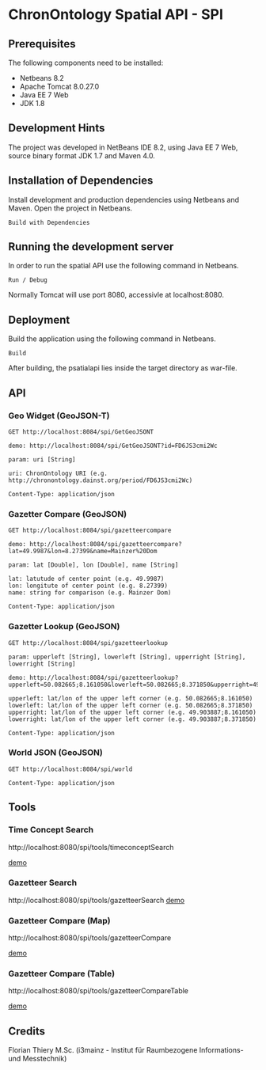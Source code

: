 # ChronOntology Spatial API - SPI

## Prerequisites

The following components need to be installed:

* Netbeans 8.2
* Apache Tomcat 8.0.27.0
* Java EE 7 Web
* JDK 1.8

## Development Hints

The project was developed in NetBeans IDE 8.2, using Java EE 7 Web, source binary format JDK 1.7 and Maven 4.0.

## Installation of Dependencies

Install development and production dependencies using Netbeans and Maven. Open the project in Netbeans.
```
Build with Dependencies
```

## Running the development server

In order to run the spatial API use the following command in Netbeans.
```
Run / Debug
```
Normally Tomcat will use port 8080, accessivle at localhost:8080.

## Deployment

Build the application using the following command in Netbeans.
```
Build
```

After building, the psatialapi lies inside the target directory as war-file.

## API

### Geo Widget (GeoJSON-T)

```
GET http://localhost:8084/spi/GetGeoJSONT

demo: http://localhost:8084/spi/GetGeoJSONT?id=FD6JS3cmi2Wc

param: uri [String]

uri: ChronOntology URI (e.g. http://chronontology.dainst.org/period/FD6JS3cmi2Wc)

Content-Type: application/json
```

### Gazetter Compare (GeoJSON)

```
GET http://localhost:8084/spi/gazetteercompare

demo: http://localhost:8084/spi/gazetteercompare?lat=49.9987&lon=8.27399&name=Mainzer%20Dom

param: lat [Double], lon [Double], name [String]

lat: latutude of center point (e.g. 49.9987)
lon: longitute of center point (e.g. 8.27399)
name: string for comparison (e.g. Mainzer Dom)

Content-Type: application/json
```

### Gazetter Lookup (GeoJSON)

```
GET http://localhost:8084/spi/gazetteerlookup

param: upperleft [String], lowerleft [String], upperright [String], lowerright [String]

demo: http://localhost:8084/spi/gazetteerlookup?upperleft=50.082665;8.161050&lowerleft=50.082665;8.371850&upperright=49.903887;8.161050&lowerright=49.903887;8.371850

upperleft: lat/lon of the upper left corner (e.g. 50.082665;8.161050)
lowerleft: lat/lon of the upper left corner (e.g. 50.082665;8.371850)
upperright: lat/lon of the upper left corner (e.g. 49.903887;8.161050)
lowerright: lat/lon of the upper left corner (e.g. 49.903887;8.371850)

Content-Type: application/json
```

### World JSON (GeoJSON)

```
GET http://localhost:8084/spi/world

Content-Type: application/json
```

## Tools

### Time Concept Search

http://localhost:8080/spi/tools/timeconceptSearch

[demo](http://chronontology.i3mainz.hs-mainz.de/spi/tools/timeconceptSearch/)

### Gazetteer Search

http://localhost:8080/spi/tools/gazetteerSearch [demo](http://chronontology.i3mainz.hs-mainz.de/spi/tools/gazetteerSearch/)

### Gazetteer Compare (Map)

http://localhost:8080/spi/tools/gazetteerCompare

[demo](http://chronontology.i3mainz.hs-mainz.de/spi/tools/gazetteerCompare/)

### Gazetteer Compare (Table)

http://localhost:8080/spi/tools/gazetteerCompareTable

[demo](http://chronontology.i3mainz.hs-mainz.de/spi/tools/gazetteerCompareTable/)

## Credits

Florian Thiery M.Sc. (i3mainz - Institut für Raumbezogene Informations- und Messtechnik)
